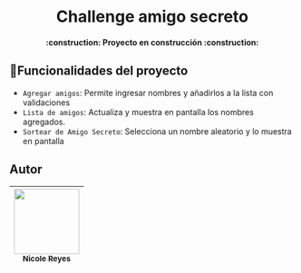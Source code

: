 <h1 align="center">Challenge amigo secreto</h1>

<h4 align="center">
:construction: Proyecto en construcción :construction:
</h4>

## :hammer:Funcionalidades del proyecto

- `Agregar amigos`: Permite ingresar nombres y añadirlos a la lista con validaciones
- `Lista de amigos`: Actualiza y muestra en pantalla los nombres agregados.
- `Sortear de Amigo Secreto`: Selecciona un nombre aleatorio y lo muestra en pantalla

## Autor

| [<img src="https://avatars.githubusercontent.com/u/202341023?v=4" width=115><br><sub>Nicole Reyes</sub>](https://github.com/annko3) |
| :---: | 
